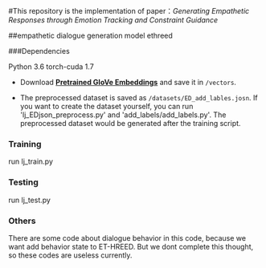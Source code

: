 #This repository is the implementation of paper：*Generating Empathetic Responses through Emotion Tracking and Constraint Guidance*

##empathetic dialogue generation model ethreed

###Dependencies

Python 3.6 
torch-cuda 1.7

* Download  [**Pretrained GloVe Embeddings**](http://nlp.stanford.edu/data/glove.6B.zip) and save it in `/vectors`.

* The preprocessed dataset is saved as `/datasets/ED_add_lables.josn`. If you want to create the dataset yourself, you can run 'lj_EDjson_preprocess.py' and 'add_labels/add_labels.py'. The preprocessed dataset would be generated after the training script.

### Training

run lj_train.py

### Testing

run lj_test.py

### Others

There are some code about dialogue behavior in this code, because we want add behavior state to ET-HREED. But we dont complete this thought, so these codes are useless currently.
